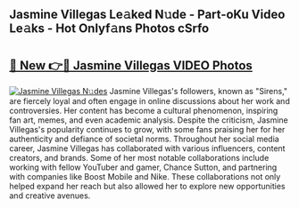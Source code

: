 ## Jasmine Villegas Le𝚊ked N𝚞de - Part-oKu Video Le𝚊ks - Hot Onlyf𝚊ns Photos cSrfo

# <h2><a href="http://ab65884.deff.icu/?id=Jasmine+Villegas">🔗 New 👉🔴 Jasmine Villegas VIDEO Photos</a></h2>

[![Jasmine Villegas N𝚞des](https://i.imgur.com/rIISA9y.gif)](http://ab65884.deff.icu/?id=Jasmine+Villegas)
Jasmine Villegas's followers, known as "Sirens," are fiercely loyal and often engage in online discussions about her work and controversies. Her content has become a cultural phenomenon, inspiring fan art, memes, and even academic analysis. Despite the criticism, Jasmine Villegas's popularity continues to grow, with some fans praising her for her authenticity and defiance of societal norms. Throughout her social media career, Jasmine Villegas has collaborated with various influencers, content creators, and brands. Some of her most notable collaborations include working with fellow YouTuber and gamer, Chance Sutton, and partnering with companies like Boost Mobile and Nike. These collaborations not only helped expand her reach but also allowed her to explore new opportunities and creative avenues.
